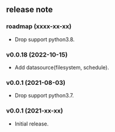 ## release note

### roadmap (xxxx-xx-xx)

- Drop support python3.8.

### v0.0.18 (2022-10-15)

- Add datasource(filesystem, schedule).

### v0.0.1 (2021-08-03)

- Drop support python3.7.

### v0.0.1 (2021-xx-xx)

- Initial release.
